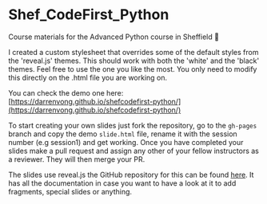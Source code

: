 # Shef_CodeFirst_Python
Course materials for the Advanced Python course in Sheffield 🤖

I created a custom stylesheet that overrides some of the default styles from the 'reveal.js' themes. This should work with both the 'white' and the 'black' themes. Feel free to use the one you like the most. You only need to modify this directly on the .html file you are working on.

You can check the demo one here: [https://darrenvong.github.io/shefcodefirst-python/](https://darrenvong.github.io/shefcodefirst-python/)


To start creating your own slides just fork the repository, go to the `gh-pages` branch and copy the demo `slide.html` file, rename it with the session number (e.g session1) and get working. Once you have completed your slides make a pull request and assign any other of your fellow instructors as a reviewer. They will then merge your PR.

The slides use reveal.js the GitHub repository for this can be found [here](https://github.com/hakimel/reveal.js/). It has all the documentation in case you want to have a look at it to add fragments, special slides or anything. 
 

